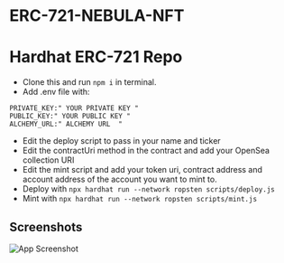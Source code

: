 # ERC-721-NEBULA-NFT
# Hardhat ERC-721 Repo

* Clone this and run `npm i` in terminal.
* Add .env file with:
```
PRIVATE_KEY:" YOUR PRIVATE KEY "
PUBLIC_KEY:" YOUR PUBLIC KEY "
ALCHEMY_URL:" ALCHEMY URL  "
```
* Edit the deploy script to pass in your name and ticker
* Edit the contractUri method in the contract and add your OpenSea collection URI 
* Edit the mint script and add your token uri, contract address and account address of the account you want to mint to.
* Deploy with `npx hardhat run --network ropsten scripts/deploy.js`
* Mint with `npx hardhat run --network ropsten scripts/mint.js`


## Screenshots

![App Screenshot](https://gateway.pinata.cloud/ipfs/Qmb3XgNzqPN9LJGkPCAwufCEprfjefvzFaBbFLRCpimMtv)


